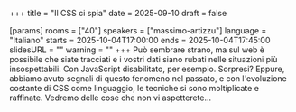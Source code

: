 +++
title = "Il CSS ci spia"
date = 2025-09-10
draft = false

[params]
rooms = ["40"]
speakers = ["massimo-artizzu"]
language = "Italiano"
starts = 2025-10-04T17:00:00
ends = 2025-10-04T17:45:00
slidesURL = ""
warning = ""
+++
Può sembrare strano, ma sul web è possibile che siate tracciati e i vostri dati siano rubati nelle situazioni più insospettabili. Con JavaScript disabilitato, per esempio. Sorpresi? Eppure, abbiamo avuto segnali di questo fenomeno nel passato, e con l'evoluzione costante di CSS come linguaggio, le tecniche si sono moltiplicate e raffinate. Vedremo delle cose che non vi aspetterete...
